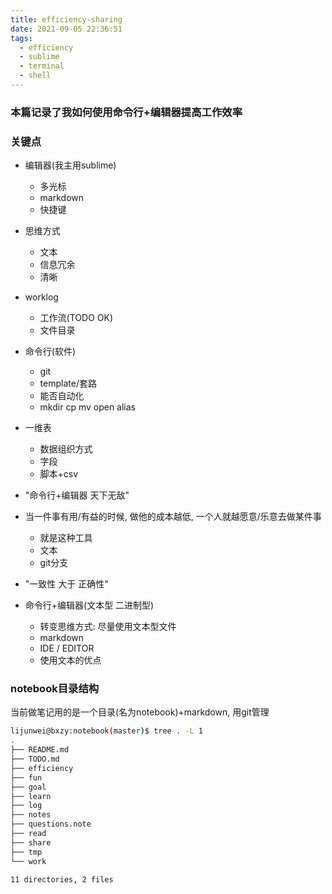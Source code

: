 ```yaml
---
title: efficiency-sharing
date: 2021-09-05 22:36:51
tags:
  - efficiency
  - sublime
  - terminal
  - shell
---
```


### 本篇记录了我如何使用命令行+编辑器提高工作效率

### 关键点

+ 编辑器(我主用sublime)
    + 多光标
    + markdown
    + 快捷键

+ 思维方式
    + 文本
    + 信息冗余
    + 清晰

+ worklog
    + 工作流(TODO OK)
    + 文件目录

+ 命令行(软件)
    + git
    + template/套路
    + 能否自动化
    + mkdir cp mv open alias

+ 一维表
    + 数据组织方式
    + 字段
    + 脚本+csv

+ "命令行+编辑器 天下无敌"

+ 当一件事有用/有益的时候, 做他的成本越低, 一个人就越愿意/乐意去做某件事
    + 就是这种工具
    + 文本
    + git分支

+ "一致性 大于 正确性"

+ 命令行+编辑器(文本型 二进制型)
    + 转变思维方式: 尽量使用文本型文件
    + markdown
    + IDE / EDITOR
    + 使用文本的优点

### notebook目录结构

当前做笔记用的是一个目录(名为notebook)+markdown, 用git管理

```bash
lijunwei@bxzy:notebook(master)$ tree . -L 1
.
├── README.md
├── TODO.md
├── efficiency
├── fun
├── goal
├── learn
├── log
├── notes
├── questions.note
├── read
├── share
├── tmp
└── work

11 directories, 2 files
```